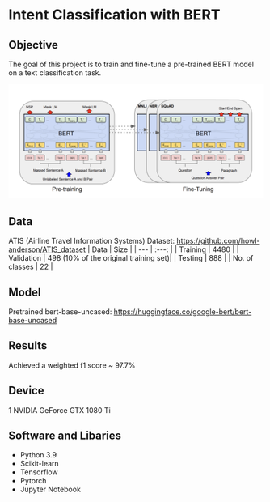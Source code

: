 # Intent Classification with BERT

## Objective
The goal of this project is to train and fine-tune a pre-trained BERT model on a text classification task.

![alt text](image/bert.png)

## Data
ATIS (Airline Travel Information Systems) Dataset: https://github.com/howl-anderson/ATIS_dataset
| Data | Size |
| --- | :---: |
| Training | 4480 |
| Validation | 498 (10% of the original training set)|
| Testing | 888 |
| No. of classes | 22 |

## Model
Pretrained bert-base-uncased: https://huggingface.co/google-bert/bert-base-uncased 

## Results
Achieved a weighted f1 score ~ 97.7%

## Device
1 NVIDIA GeForce GTX 1080 Ti

## Software and Libaries
- Python 3.9
- Scikit-learn
- Tensorflow
- Pytorch
- Jupyter Notebook


